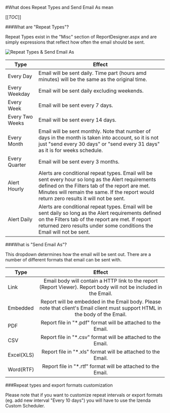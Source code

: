 #What does Repeat Types and Send Email As mean

[[_TOC_]]

###What are "Repeat Types"?

Repeat Types exist in the "Misc" section of ReportDesigner.aspx and are simply expressions that reflect how often the email should be sent.

![Repeat Types & Send Email As](http://wiki.izenda.us/FAQ/FAQ/RepeatType_And_Link.png)

|Type|Effect|
|-------------|-------------|
|Every Day|Email will be sent daily. Time part (hours amd minutes) will be the same as the original time.|
|Every Weekday|Email will be sent daily excluding weekends.|
|Every Week|Email will be sent every 7 days.|
|Every Two Weeks|Email will be sent every 14 days.|
|Every Month|Email will be sent monthly. Note that number of days in the month is taken into account, so it is not just "send every 30 days" or "send every 31 days" as it is for weeks schedule.|
|Every Quarter|Email will be sent every 3 months.|
|Alert Hourly| Alerts are conditional repeat types. Email will be sent every hour so long as the Alert requirements defined on the Filters tab of the report are met. Minutes will remain the same. If the report would return zero results it will not be sent.|
|Alert Daily| Alerts are conditional repeat types. Email will be sent daily so long as the Alert requirements defined on the Filters tab of the report are met. If report returned zero results under some conditions the Email will not be sent.|

###What is "Send Email As"?

This dropdown determines how the email will be sent out. There are a number of different formats that email can be sent with.

|Type|Effect|
| ------------- |:-------------:|
|Link|Email body will contain a HTTP link to the report (Report Viewer). Report body will not be included in the Email.|
|Embedded|Report will be embedded in the Email body. Please note that client's Email client must support HTML in the body of the Email.|
|PDF|Report file in "*.pdf" format will be attached to the Email.|
|CSV|Report file in "*.csv" format will be attached to the Email.|
|Excel(XLS)|Report file in "*.xls" format will be attached to the Email.|
|Word(RTF)|Report file in "*.rtf" format will be attached to the Email.|

###Repeat types and export formats customization

Please note that if you want to customize repeat intervals or export formats (eg. add new interval "Every 10 days") you will have to use the Izenda Custom Scheduler.
